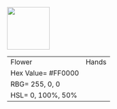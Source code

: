 <html>
<body>
  <title> Hex Values </title>
  <img src='https://images.pexels.com/photos/3230266/pexels-photo-3230266.jpeg?auto=compress&cs=tinysrgb&w=1260&h=750&dpr=1' width= '100' height= '100'>
  <table>
    <tr><td>Flower</td> <td>Hands</td></tr>
    <tr><td>Hex Value= #FF0000</td></tr>
    <tr><td>RBG= 255, 0, 0</td></tr>
    <tr><td>HSL= 0, 100%, 50%</td></tr>
  </table>
</body>
</html>
